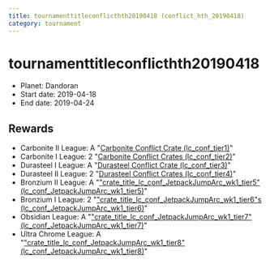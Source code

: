 ```yaml
---
title: tournamenttitleconflicthth20190418 (conflict_hth_20190418)
category: tournament
---
```

# tournamenttitleconflicthth20190418

  * Planet: Dandoran
  * Start date: 2019-04-18
  * End date: 2019-04-24

## Rewards

  * Carbonite II League: A "[Carbonite Conflict Crate (lc_conf_tier1)](lc_conf_tier1.html)"
  * Carbonite I League: 2 "[Carbonite Conflict Crates (lc_conf_tier2)](lc_conf_tier2.html)"
  * Durasteel I League: A "[Durasteel Conflict Crate (lc_conf_tier3)](lc_conf_tier3.html)"
  * Durasteel II League: 2 "[Durasteel Conflict Crates (lc_conf_tier4)](lc_conf_tier4.html)"
  * Bronzium II League: A "["crate_title_lc_conf_JetpackJumpArc_wk1_tier5" (lc_conf_JetpackJumpArc_wk1_tier5)](lc_conf_JetpackJumpArc_wk1_tier5.html)"
  * Bronzium I League: 2 "["crate_title_lc_conf_JetpackJumpArc_wk1_tier6"s (lc_conf_JetpackJumpArc_wk1_tier6)](lc_conf_JetpackJumpArc_wk1_tier6.html)"
  * Obsidian League: A "["crate_title_lc_conf_JetpackJumpArc_wk1_tier7" (lc_conf_JetpackJumpArc_wk1_tier7)](lc_conf_JetpackJumpArc_wk1_tier7.html)"
  * Ultra Chrome League: A "["crate_title_lc_conf_JetpackJumpArc_wk1_tier8" (lc_conf_JetpackJumpArc_wk1_tier8)](lc_conf_JetpackJumpArc_wk1_tier8.html)"
